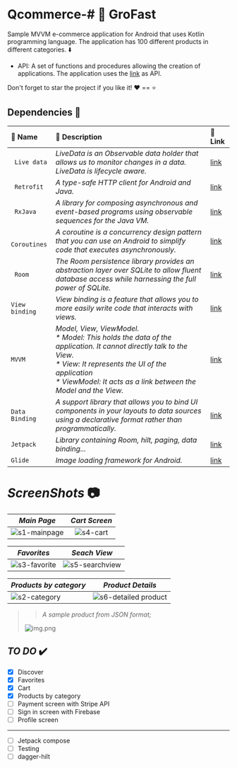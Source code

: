 # Qcommerce-# :handbag: GroFast
Sample MVVM e-commerce application for Android that uses Kotlin programming language. The application has 100 different products in different categories. :arrow_down:
- API: A set of functions and procedures allowing the creation of applications. The application uses the [link](https://dummyjson.com/) as API.


Don't forget to star the project if you like it!  :heart: ==  :star:

##  Dependencies :high_brightness:


| :key: Name      | :book: Description | :link: Link    |
| :---        |    :----   |          :--- |
| ` Live data`      | _LiveData is an Observable data holder that allows us to monitor changes in a data. LiveData is lifecycle aware._| [link](https://developer.android.com/topic/libraries/architecture/livedata)   |
| ` Retrofit`  | _A type-safe HTTP client for Android and Java._        |   [link](https://square.github.io/retrofit/)|
| ` RxJava`       |    _A library for composing asynchronous and event-based programs using observable sequences for the Java VM._|[link](https://github.com/ReactiveX/RxJava) |
| ` Coroutines`|   _A coroutine is a concurrency design pattern that you can use on Android to simplify code that executes asynchronously._|[link](https://developer.android.com/kotlin/coroutines#:~:text=A%20coroutine%20is%20a%20concurrency,established%20concepts%20from%20other%20languages.) |
| ` Room`   |_The Room persistence library provides an abstraction layer over SQLite to allow fluent database access while harnessing the full power of SQLite._|[link](https://developer.android.com/training/data-storage/room)|
| `View binding`|_View binding is a feature that allows you to more easily write code that interacts with views._| [link](https://developer.android.com/topic/libraries/view-binding) |
| `MVVM`  |_Model, View, ViewModel.<br/>* *Model*: This holds the data of the application. It cannot directly talk to the View.<br/>* *View*: It represents the UI of the application <br/>* *ViewModel*: It acts as a link between the Model and the View._|[link](https://www.digitalocean.com/community/tutorials/android-mvvm-design-pattern) |
| `Data Binding`|_A support library that allows you to bind UI components in your layouts to data sources using a declarative format rather than programmatically._|[link](https://developer.android.com/topic/libraries/data-binding) |
| `Jetpack`  |_Library containing Room, hilt, paging, data binding..._   |[link](https://developer.android.com/jetpack/androidx/explorer)|
| `Glide`  |_Image loading framework for Android._|[link](https://github.com/bumptech/glide)|



#  _ScreenShots_  :camera:

|  _Main Page_  |      _Cart Screen_      | 
|----------|:-------------:|
| ![s1-mainpage](https://user-images.githubusercontent.com/75504778/211359914-6a0c7660-6ca9-41a7-b329-0bbe4d165229.png) |  ![s4-cart](https://user-images.githubusercontent.com/75504778/211360996-1da23472-d04a-47ea-80b7-0dbc87b6ac76.png) | $1600 |

|  _Favorites_ |      _Seach View_      |  
|----------|:-------------:|
| ![s3-favorite](https://user-images.githubusercontent.com/75504778/211360555-27d7dc3e-f97f-48ca-a60d-579c64f8f584.png) |  ![s5-searchview](https://user-images.githubusercontent.com/75504778/211361199-e0654379-704c-4b61-ace4-c3e59a60e544.png) |


|  _Products by category_ |      _Product Details_     |
|----------|:-------------:|
| ![s2-category](https://user-images.githubusercontent.com/75504778/211360309-fa20bef7-71e0-46e5-a357-15363c316c32.png) |  ![s6-detailed product](https://user-images.githubusercontent.com/75504778/211362624-4b1b2f96-806c-4691-b5ec-560e4310973f.png) |

> > _A sample product from JSON format;_
>
> ![img.png](img.png)



##   _TO DO_ :heavy_check_mark:
- [x] Discover 
- [x] Favorites 
- [x] Cart 
- [x] Products by category
- [ ] Payment screen with Stripe API
- [ ] Sign in screen with Firebase
- [ ] Profile screen
--------------------------------
- [ ] Jetpack compose
- [ ] Testing
- [ ] dagger-hilt
